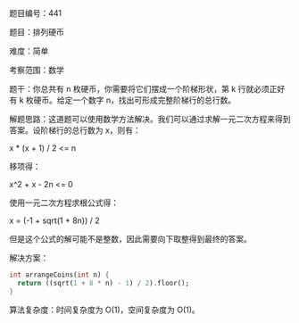 题目编号：441

题目：排列硬币

难度：简单

考察范围：数学

题干：你总共有 n 枚硬币，你需要将它们摆成一个阶梯形状，第 k 行就必须正好有 k 枚硬币。给定一个数字 n，找出可形成完整阶梯行的总行数。

解题思路：这道题可以使用数学方法解决。我们可以通过求解一元二次方程来得到答案。设阶梯行的总行数为 x，则有：

x * (x + 1) / 2 <= n

移项得：

x^2 + x - 2n <= 0

使用一元二次方程求根公式得：

x = (-1 + sqrt(1 + 8n)) / 2

但是这个公式的解可能不是整数，因此需要向下取整得到最终的答案。

解决方案：

```dart
int arrangeCoins(int n) {
  return ((sqrt(1 + 8 * n) - 1) / 2).floor();
}
```

算法复杂度：时间复杂度为 O(1)，空间复杂度为 O(1)。
